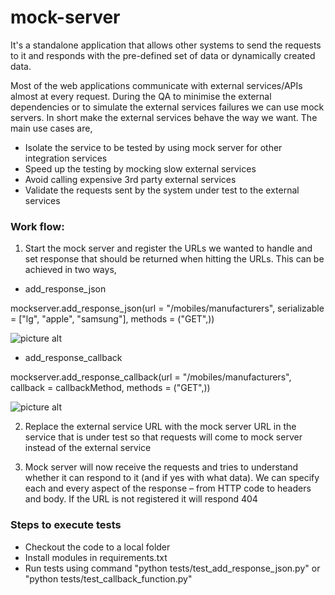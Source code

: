 # mock-server
  It's a standalone application that allows other systems to send the requests to it and responds with the pre-defined set of data or dynamically created data. 
  
  Most of the web applications communicate with external services/APIs almost at every request. During the QA to minimise the external dependencies or to simulate the external services failures we can use mock servers. In short make the external services behave the way we want. The main use cases are,

* Isolate the service to be tested by using mock server for other integration services
* Speed up the testing by mocking slow external services
* Avoid calling expensive 3rd party external services 
* Validate the requests sent by the system under test to the external services 

### Work flow:

1. Start the mock server and register the URLs we wanted to handle and set response that should be returned when hitting the URLs. This can be achieved in two ways,

  * add_response_json
  
  mockserver.add_response_json(url = "/mobiles/manufacturers", serializable = ["lg", "apple", "samsung"], methods = ("GET",))

  ![picture alt](https://github.com/ArunKumarJain/mock-server/blob/master/images/add_response_json.png)
   
   * add_response_callback

  mockserver.add_response_callback(url = "/mobiles/manufacturers", callback = callbackMethod, methods = ("GET",))

  ![picture alt](https://github.com/ArunKumarJain/mock-server/blob/master/images/add_callback_functions.png)

2. Replace the external service URL with the mock server URL in the service that is under test so that requests will come to mock server instead of the external service 

3. Mock server will now receive the requests and tries to understand whether it can respond to it (and if yes with what data). We can specify each and every aspect of the response – from HTTP code to headers and body. If the URL is not registered it will respond 404

### Steps to execute tests

* Checkout the code to a local folder
* Install modules in requirements.txt<br>
* Run tests using command "python tests/test_add_response_json.py" or "python tests/test_callback_function.py"
